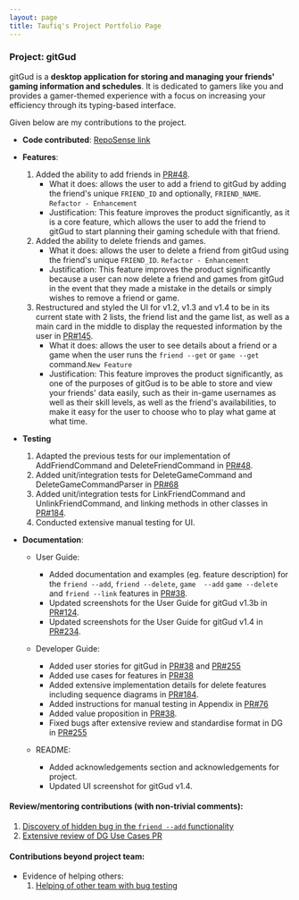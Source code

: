 ```yaml
---
layout: page
title: Taufiq's Project Portfolio Page
---
```


### Project: gitGud

gitGud is a **desktop application for storing and managing your friends' gaming information and schedules**.
It is dedicated to gamers like you and provides a gamer-themed experience with a focus on increasing your efficiency through
its typing-based interface.

Given below are my contributions to the project.

* **Code contributed**: [RepoSense link](https://nus-cs2103-ay2122s1.github.io/tp-dashboard/?search=tau-bar&sort=groupTitle&sortWithin=title&timeframe=commit&mergegroup=&groupSelect=groupByRepos&breakdown=true&checkedFileTypes=docs~functional-code~test-code~other&since=2021-09-17&tabOpen=true&tabType=authorship&zFR=false&tabAuthor=MarcusTXK&tabRepo=AY2122S1-CS2103T-W13-4%2Ftp%5Bmaster%5D&authorshipIsMergeGroup=false&authorshipFileTypes=&authorshipIsBinaryFileTypeChecked=false)

* **Features**:
  1. Added the ability to add friends in [PR#48](https://github.com/AY2122S1-CS2103T-W13-4/tp/pull/48).
     - What it does: allows the user to add a friend to gitGud by adding the friend's unique `FRIEND_ID` and
            optionally, `FRIEND_NAME`. `Refactor - Enhancement`
     - Justification: This feature improves the product significantly, as it is a core feature, which allows the
            user to add the friend to gitGud to start planning their gaming schedule with that friend.
  2. Added the ability to delete friends and games.
     - What it does: allows the user to delete a friend from gitGud using the friend's unique `FRIEND_ID`. `Refactor - Enhancement`
     - Justification: This feature improves the product significantly because a user can now delete a friend and games 
       from
              gitGud in the event that they made a mistake in the details or simply wishes to remove a friend or game.
  3. Restructured and styled the UI for v1.2, v1.3 and v1.4 to be in its current state with 2 lists, the friend list 
       and the game list, as well as a main card in the middle to display the requested information by the user in 
    [PR#145](https://github.com/AY2122S1-CS2103T-W13-4/tp/pull/145).
       - What it does:  allows the user to see details about a friend or a game when the user runs the `friend --get` 
         or `game --get` command.`New Feature`
       - Justification: This feature improves the product significantly, as one of the purposes of gitGud is to be 
         able to store and view your friends' data easily, such as their in-game usernames as well as their skill levels, 
         as well as the friend's availabilities, to make it easy for the user to choose who to play what game at what time.
         
* **Testing**
  1. Adapted the previous tests for our implementation of AddFriendCommand and DeleteFriendCommand in 
  [PR#48](https://github.com/AY2122S1-CS2103T-W13-4/tp/pull/48).
  2. Added unit/integration tests for DeleteGameCommand and DeleteGameCommandParser in 
  [PR#68](https://github.com/AY2122S1-CS2103T-W13-4/tp/pull/68)
  3. Added unit/integration tests for LinkFriendCommand and UnlinkFriendCommand, and linking methods in other 
     classes in [PR#184](https://github.com/AY2122S1-CS2103T-W13-4/tp/pull/184).
  4. Conducted extensive manual testing for UI.

* **Documentation**:
    * User Guide:
        * Added documentation and examples (eg. feature description) for the `friend --add`, `friend --delete`, `game 
          --add`
          `game --delete` and `friend --link` features in [PR#38](https://github.com/AY2122S1-CS2103T-W13-4/tp/pull/38).
        * Updated screenshots for the User Guide for gitGud v1.3b in [PR#124](https://github.com/AY2122S1-CS2103T-W13-4/tp/pull/124).
        * Updated screenshots for the User Guide for gitGud v1.4 in [PR#234](https://github.com/AY2122S1-CS2103T-W13-4/tp/pull/234).

    * Developer Guide:
        * Added user stories for gitGud in [PR#38](https://github.com/AY2122S1-CS2103T-W13-4/tp/pull/38) and 
      [PR#255](https://github.com/AY2122S1-CS2103T-W13-4/tp/pull/255)
        * Added use cases for features in [PR#38](https://github.com/AY2122S1-CS2103T-W13-4/tp/pull/38)
        * Added extensive implementation details for delete features including 
          sequence diagrams in
      [PR#184](https://github.com/AY2122S1-CS2103T-W13-4/tp/pull/184).
        * Added instructions for manual testing in Appendix in 
      [PR#76](https://github.com/AY2122S1-CS2103T-W13-4/tp/pull/76)
        * Added value proposition in [PR#38](https://github.com/AY2122S1-CS2103T-W13-4/tp/pull/38).
        * Fixed bugs after extensive review and standardise format in DG in 
      [PR#255](https://github.com/AY2122S1-CS2103T-W13-4/tp/pull/255)

    * README:
        * Added acknowledgements section and acknowledgements for project. 
        * Updated UI screenshot for gitGud v1.4.

#### Review/mentoring contributions (with non-trivial comments):
1. [Discovery of hidden bug in the `friend --add` functionality](https://github.com/AY2122S1-CS2103T-W13-4/tp/pull/61)
2. [Extensive review of DG Use Cases PR](https://github.com/AY2122S1-CS2103T-W13-4/tp/pull/262)

#### Contributions beyond project team:
* Evidence of helping others:
  1. [Helping of other team with bug testing](https://docs.google.com/document/d/1nXaZGo2nbEuU-jgpz8IDph73P4WFkGlo9_yW_paeNDE/edit?usp=sharing)
